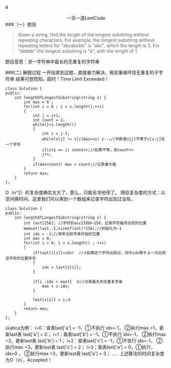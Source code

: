 #<center>一天一道LeetCode</center>
###（一）题目
> Given a string, find the length of the longest substring without repeating characters. For example, the longest substring without  repeating letters for "abcabcbb" is "abc", which the length is 3. For "bbbbb" the longest substring is "b", with the length of 1.

题目意思：求一字符串中最长的无重复的字符串

###(二) 解题过程
一开始拿到这题，直接暴力解决，用双重循环找无重复的子字符串
结果可想而知，超时！Time Limit Exceeded！

```
class Solution {
public:
    int lengthOfLongestSubstring(string s) {
        int max = 0 ;
        for(int i = 0 ; i < s.length();++i)
        {
            int j = i+1;
            int count = 1;
            while(j<s.length())
            {
                int z = j-1;
                while(s[j] != s[z]&&z>=i) z--;//判断是s[j]不等于s[i~j]任一个字符
                if(z+1 == i) count++;//如果不等，则count++
                j++;
            }
            if(max<count) max = count;//记录最大值
        }
        return max;
    }
};
```
O（n^2）的复杂度确实太大了，那么，只能另寻他径了。
降低复杂度的方式：以空间换时间，这里我们可以用到一个数组来记录字符出现过没有。

```
class Solution {
public:
    int lengthOfLongestSubstring(string s) {
        int last[256]; //字符的ascII码0~256，记录字符最终出现的位置
        memset(last,-1,sizeof(int)*256);//初始化为-1
        int idx = -1;//用来当前字串开始的位置
        int max = 0;
        for(int i = 0; i < s.length() ; ++i)
        {
            if(last[s[i]]>idx)  //①如果这个字符出现过，则令idx等于上一次出现该字符的位置序号
            {
                idx = last[s[i]];  
            } 
            
            if(i -idx > max){  ②//记录最大的无重复字串
                max = i-idx;
            }
            
            last[s[i]] = i;③
        }
        return max;
    }
};
```
以abca为例：
i=0：查表last['a'] = -1，①不执行 idx=-1， ②执行max =1，更新last表 last['a']  = 0；
i=1：查表last['b'] = -1，①不执行 idx=-1， ②执行max =2，更新last表 last['b']  = 1；
i=2：查表last['c'] = -1，①不执行 idx=-1， ②执行max =3，更新last表 last['c']  = 2；
i=3：查表last['a'] = 0，①执行，idx=0 ， ②执行max =3，更新last表 last['a']  = 3；
.....
上述算法的时间复杂度为O（n），Accepted！
